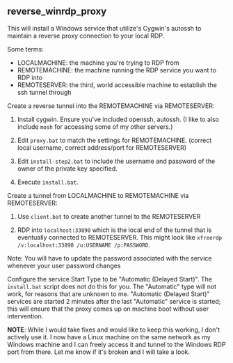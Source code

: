 reverse_winrdp_proxy
--------------------

This will install a Windows service that utilize's Cygwin's autossh to maintain a reverse proxy connection to your local RDP.

Some terms:

* LOCALMACHINE: the machine you're trying to RDP from
* REMOTEMACHINE: the machine running the RDP service you want to RDP into
* REMOTESERVER: the third, world accessible machine to establish the ssh tunnel through

Create a reverse tunnel into the REMOTEMACHINE via REMOTESERVER:

1. Install cygwin. Ensure you've included openssh, autossh. (I like to also include `mosh` for accessing some of my other servers.)

2. Edit `proxy.bat` to match the settings for REMOTEMACHINE. (correct local username, correct address/port for REMOTESERVER)

3. Edit `install-step2.bat` to include the username and password of the owner of the private key specified.

4. Execute `install.bat`.

Create a tunnel from LOCALMACHINE to REMOTEMACHINE via REMOTESERVER:

1. Use `client.bat` to create another tunnel to the REMOTESERVER

2. RDP into `localhost:33890` which is the local end of the tunnel that is eventually connected to REMOTESERVER. This might look like `xfreerdp /v:localhost:33890 /u:USERNAME /p:PASSWORD`.

Note: You will have to update the password associated with the service whenever your user password changes

Configure the service Start Type to be "Automatic (Delayed Start)". The `install.bat` script does not do this for you. The "Automatic" type will not work, for reasons that are unknown to me. "Automatic (Delayed Start)" services are started 2 minutes after the last "Automatic" service is started; this will ensure that the proxy comes up on machine boot without user intervention.

**NOTE**: While I would take fixes and would like to keep this working, I don't actively use it. I now have a Linux machine on the same network as my Windows machine and I can freely access it and tunnel to the Windows RDP port from there. Let me know if it's broken and I will take a look.
